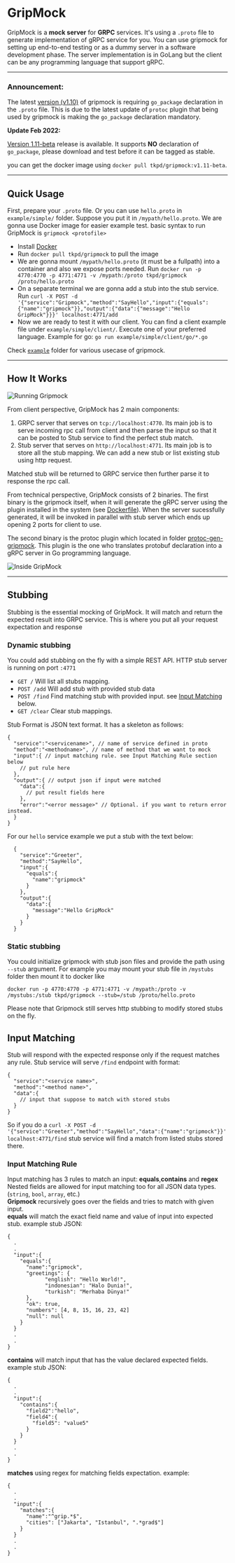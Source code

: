 # GripMock
GripMock is a **mock server** for **GRPC** services. It's using a `.proto` file to generate implementation of gRPC service for you.
You can use gripmock for setting up end-to-end testing or as a dummy server in a software development phase.
The server implementation is in GoLang but the client can be any programming language that support gRPC.

---

### Announcement:
The latest [version (v1.10)](https://github.com/tokopedia/gripmock/releases/tag/v1.10) of gripmock is requiring `go_package` declaration in the `.proto` file. This is due to the latest update of `protoc` plugin that being used by gripmock is making the `go_package` declaration mandatory.

**Update Feb 2022:**

[Version 1.11-beta](https://github.com/tokopedia/gripmock/releases/tag/v1.11-beta) release is available.
It supports **NO** declaration of `go_package`, please download and test before it can be tagged as stable.

you can get the docker image using `docker pull tkpd/gripmock:v1.11-beta`.

---

## Quick Usage
First, prepare your `.proto` file. Or you can use `hello.proto` in `example/simple/` folder. Suppose you put it in `/mypath/hello.proto`. We are gonna use Docker image for easier example test.
basic syntax to run GripMock is
`gripmock <protofile>`

- Install [Docker](https://docs.docker.com/install/)
- Run `docker pull tkpd/gripmock` to pull the image
- We are gonna mount `/mypath/hello.proto` (it must be a fullpath) into a container and also we expose ports needed. Run `docker run -p 4770:4770 -p 4771:4771 -v /mypath:/proto tkpd/gripmock /proto/hello.proto`
- On a separate terminal we are gonna add a stub into the stub service. Run `curl -X POST -d '{"service":"Gripmock","method":"SayHello","input":{"equals":{"name":"gripmock"}},"output":{"data":{"message":"Hello GripMock"}}}' localhost:4771/add `
- Now we are ready to test it with our client. You can find a client example file under `example/simple/client/`. Execute one of your preferred language. Example for go: `go run example/simple/client/go/*.go`

Check [`example`](https://github.com/tokopedia/gripmock/tree/master/example) folder for various usecase of gripmock.

---

## How It Works
![Running Gripmock](/assets/images/gripmock_readme-running%20system.png)

From client perspective, GripMock has 2 main components:
1. GRPC server that serves on `tcp://localhost:4770`. Its main job is to serve incoming rpc call from client and then parse the input so that it can be posted to Stub service to find the perfect stub match.
2. Stub server that serves on `http://localhost:4771`. Its main job is to store all the stub mapping. We can add a new stub or list existing stub using http request.

Matched stub will be returned to GRPC service then further parse it to response the rpc call.


From technical perspective, GripMock consists of 2 binaries. 
The first binary is the gripmock itself, when it will generate the gRPC server using the plugin installed in the system (see [Dockerfile](Dockerfile)). 
When the server sucessfully generated, it will be invoked in parallel with stub server which ends up opening 2 ports for client to use.

The second binary is the protoc plugin which located in folder [protoc-gen-gripmock](/protoc-gen-gripmock). This plugin is the one who translates protobuf declaration into a gRPC server in Go programming language. 

![Inside GripMock](/assets/images/gripmock_readme-inside.png)

---

## Stubbing

Stubbing is the essential mocking of GripMock. It will match and return the expected result into GRPC service. This is where you put all your request expectation and response

### Dynamic stubbing
You could add stubbing on the fly with a simple REST API. HTTP stub server is running on port `:4771`

- `GET /` Will list all stubs mapping.
- `POST /add` Will add stub with provided stub data
- `POST /find` Find matching stub with provided input. see [Input Matching](#input_matching) below.
- `GET /clear` Clear stub mappings.

Stub Format is JSON text format. It has a skeleton as follows:
```
{
  "service":"<servicename>", // name of service defined in proto
  "method":"<methodname>", // name of method that we want to mock
  "input":{ // input matching rule. see Input Matching Rule section below
    // put rule here
  },
  "output":{ // output json if input were matched
    "data":{
      // put result fields here
    },
    "error":"<error message>" // Optional. if you want to return error instead.
  }
}
```

For our `hello` service example we put a stub with the text below:
```
  {
    "service":"Greeter",
    "method":"SayHello",
    "input":{
      "equals":{
        "name":"gripmock"
      }
    },
    "output":{
      "data":{
        "message":"Hello GripMock"
      }
    }
  }
```

### Static stubbing
You could initialize gripmock with stub json files and provide the path using `--stub` argument. For example you may
mount your stub file in `/mystubs` folder then mount it to docker like

`docker run -p 4770:4770 -p 4771:4771 -v /mypath:/proto -v /mystubs:/stub tkpd/gripmock --stub=/stub /proto/hello.proto`

Please note that Gripmock still serves http stubbing to modify stored stubs on the fly.

## <a name="input_matching"></a>Input Matching
Stub will respond with the expected response only if the request matches any rule. Stub service will serve `/find` endpoint with format:
```
{
  "service":"<service name>",
  "method":"<method name>",
  "data":{
    // input that suppose to match with stored stubs
  }
}
```
So if you do a `curl -X POST -d '{"service":"Greeter","method":"SayHello","data":{"name":"gripmock"}}' localhost:4771/find` stub service will find a match from listed stubs stored there.

### Input Matching Rule
Input matching has 3 rules to match an input: **equals**,**contains** and **regex**
<br>
Nested fields are allowed for input matching too for all JSON data types. (`string`, `bool`, `array`, etc.)
<br>
**Gripmock** recursively goes over the fields and tries to match with given input.
<br>
**equals** will match the exact field name and value of input into expected stub. example stub JSON:
```
{
  .
  .
  "input":{
    "equals":{
      "name":"gripmock",
      "greetings": {
            "english": "Hello World!",
            "indonesian": "Halo Dunia!",
            "turkish": "Merhaba Dünya!"
      },
      "ok": true,
      "numbers": [4, 8, 15, 16, 23, 42]
      "null": null
    }
  }
  .
  .
}
```

**contains** will match input that has the value declared expected fields. example stub JSON:
```
{
  .
  .
  "input":{
    "contains":{
      "field2":"hello",
      "field4":{
        "field5": "value5"
      } 
    }
  }
  .
  .
}
```

**matches** using regex for matching fields expectation. example:

```
{
  .
  .
  "input":{
    "matches":{
      "name":"^grip.*$",
      "cities": ["Jakarta", "Istanbul", ".*grad$"]
    }
  }
  .
  .
}
```

